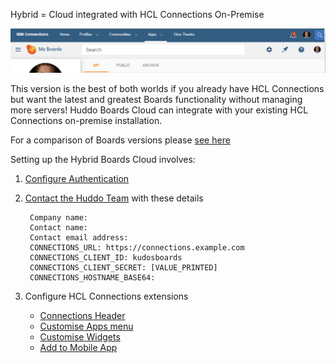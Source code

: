 Hybrid = Cloud integrated with HCL Connections On-Premise

![Outcome](/assets/connections/header.png)

This version is the best of both worlds if you already have HCL Connections but want the latest and greatest Boards functionality without managing more servers!  Huddo Boards Cloud can integrate with your existing HCL Connections on-premise installation.

For a comparison of Boards versions please [see here](/boards/versions/)

Setting up the Hybrid Boards Cloud involves:

1. [Configure Authentication](/boards/connections/auth-hybrid/)

1. [Contact the Huddo Team](mailto:support@huddo.com?subject=Boards%20Hybrid%20Setup) with these details

        Company name:
        Contact name:
        Contact email address:
        CONNECTIONS_URL: https://connections.example.com
        CONNECTIONS_CLIENT_ID: kudosboards
        CONNECTIONS_CLIENT_SECRET: [VALUE_PRINTED]
        CONNECTIONS_HOSTNAME_BASE64:

1. Configure HCL Connections extensions

    - [Connections Header](/boards/connections/header-hybrid/)
    - [Customise Apps menu](/boards/connections/apps-menu-hybrid/)
    - [Customise Widgets](/boards/connections/widgets-hybrid/)
    - [Add to Mobile App](/boards/connections/mobile-app-hybrid/)
